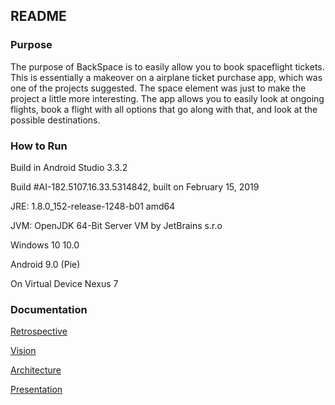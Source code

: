 ## README

### Purpose

The purpose of BackSpace is to easily allow you to book spaceflight tickets.
This is essentially a makeover on a airplane ticket purchase app, which was one of the projects suggested.
The space element was just to make the project a little more interesting.
The app allows you to easily look at ongoing flights, book a flight with all options that go along with that, and look at the possible destinations.

### How to Run

Build in Android Studio 3.3.2

Build #AI-182.5107.16.33.5314842, built on February 15, 2019

JRE: 1.8.0_152-release-1248-b01 amd64

JVM: OpenJDK 64-Bit Server VM by JetBrains s.r.o

Windows 10 10.0

Android 9.0 (Pie)

On Virtual Device Nexus 7

### Documentation

[Retrospective](https://code.cs.umanitoba.ca/comp3350-winter2019/BackSpace/tree/master/app/src/main/assets/RETROSPECTIVE.md)

[Vision](https://code.cs.umanitoba.ca/comp3350-winter2019/BackSpace/tree/master/app/src/main/assets/VISION.md)

[Architecture](https://code.cs.umanitoba.ca/comp3350-winter2019/BackSpace/tree/master/app/src/main/assets/ARCHITECTURE.md)

[Presentation](https://benlenabat.github.io/BackSpace/)